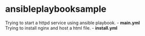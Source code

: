 # ansibleplaybooksample
Trying to start a httpd service using ansible playbook. - <b>main.yml </b> <br>
Trying to install nginx and host a html file. - <b>install.yml</b>
